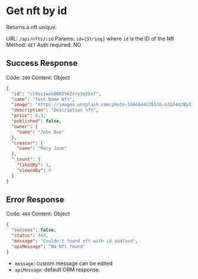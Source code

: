 # Get nft by id

Returns a nft unique.

URL: `/api/nfts/:id`
Params: `id=[String]` where `id` is the ID of the Nft
Method: `GET`
Auth required: NO

## Success Response

Code: `200`
Content: Object

```json
{
  "id": "cl9oszwak0002562cry3q2bxf",
  "name": "Test Name Nft",
  "image": "https://images.unsplash.com/photo-1666644235536-b3524428b331?ixlib=rb-4.0.3&ixid=MnwxMjA3fDB8MHxwaG90by1wYWdlfHx8fGVufDB8fHx8&auto=format&fit=crop&w=1113&q=80",
  "description": "Description nft",
  "price": 0.3,
  "published": false,
  "owner": {
    "name": "John Doe"
  },
  "creator": {
    "name": "Mary Jane"
  },
  "_count": {
    "likedBy": 1,
    "viewedBy": 0
  }
}
```

## Error Response

Code: `404`
Content: Object

```json
{
  "success": false,
  "status": 404,
  "message": "Couldn't found nft with id asdfasd",
  "apiMessage": "No Nft found"
}
```

- `message`: custom message can be edited
- `apiMessage`: default ORM response.

